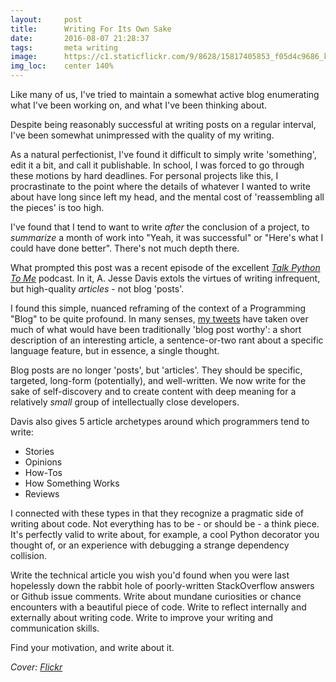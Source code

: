 ```yaml
---
layout:     post
title:      Writing For Its Own Sake
date:       2016-08-07 21:28:37
tags:       meta writing
image:      https://c1.staticflickr.com/9/8628/15817405853_f05d4c9686_k.jpg
img_loc:    center 140%
---
```


Like many of us, I've tried to maintain a somewhat active blog enumerating what I've been working on, and what I've been thinking about.

Despite being reasonably successful at writing posts on a regular interval, I've been somewhat unimpressed with the quality of my writing.<!--break-->

As a natural perfectionist, I've found it difficult to simply write 'something', edit it a bit, and call it publishable. In school, I was forced to go through these motions by hard deadlines. For personal projects like this, I procrastinate to the point where the details of whatever I wanted to write about have long since left my head, and the mental cost of 'reassembling all the pieces' is too high.

I've found that I tend to want to write *after* the conclusion of a project, to *summarize* a month of work into "Yeah, it was successful" or "Here's what I could have done better". There's not much depth there.

What prompted this post was a recent episode of the excellent [*Talk Python To Me*](http://talkpython.fm) podcast. In it, A. Jesse Davis extols the virtues of writing infrequent, but high-quality *articles* - not blog 'posts'.

I found this simple, nuanced reframing of the context of a Programming "Blog" to be quite profound. In many senses, [my tweets](https://twitter.com/BenRCongdon) have taken over much of what would have been traditionally 'blog post worthy': a short description of an interesting article, a sentence-or-two rant about a specific language feature, but in essence, a single thought.

Blog posts are no longer 'posts', but 'articles'. They should be specific, targeted, long-form (potentially), and well-written. We now write for the sake of self-discovery and to create content with deep meaning for a relatively *small* group of intellectually close developers.

Davis also gives 5 article archetypes around which programmers tend to write:

* Stories
* Opinions
* How-Tos
* How Something Works
* Reviews

I connected with these types in that they recognize a pragmatic side of writing about code. Not everything has to be - or should be - a think piece. It's perfectly valid to write about, for example, a cool Python decorator you thought of, or an experience with debugging a strange dependency collision.

Write the technical article you wish you'd found when you were last hopelessly down the rabbit hole of poorly-written StackOverflow answers or Github issue comments. Write about mundane curiosities or chance encounters with a beautiful piece of code. Write to reflect internally and externally about writing code. Write to improve your writing and communication skills.

Find your motivation, and write about it.

*Cover: [Flickr](https://flic.kr/p/q6JkG2)*
